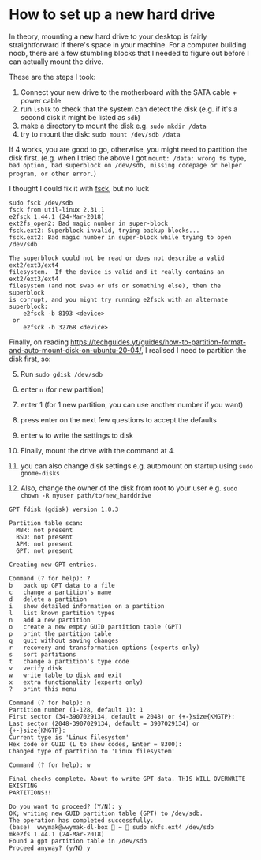 # How to set up a new hard drive

In theory, mounting a new hard drive to your desktop is fairly straightforward if there's space in your machine. For a computer building noob, there are a few stumbling blocks that I needed to figure out before I can actually mount the drive.

These are the steps I took:

1. Connect your new drive to the motherboard with the SATA cable + power cable
2. run `lsblk` to check that the system can detect the disk (e.g. if it's a second disk it might be listed as `sdb`)
3. make a directory to mount the disk e.g. `sudo mkdir /data`
4. try to mount the disk: `sudo mount /dev/sdb /data`

If 4 works, you are good to go, otherwise, you might need to partition the disk first. (e.g. when I tried the above I got `mount: /data: wrong fs type, bad option, bad superblock on /dev/sdb, missing codepage or helper program, or other error.`)

I thought I could fix it with [fsck](https://en.wikipedia.org/wiki/Fsck), but no luck

```
sudo fsck /dev/sdb
fsck from util-linux 2.31.1
e2fsck 1.44.1 (24-Mar-2018)
ext2fs_open2: Bad magic number in super-block
fsck.ext2: Superblock invalid, trying backup blocks...
fsck.ext2: Bad magic number in super-block while trying to open /dev/sdb

The superblock could not be read or does not describe a valid ext2/ext3/ext4
filesystem.  If the device is valid and it really contains an ext2/ext3/ext4
filesystem (and not swap or ufs or something else), then the superblock
is corrupt, and you might try running e2fsck with an alternate superblock:
    e2fsck -b 8193 <device>
 or
    e2fsck -b 32768 <device>
```

Finally, on reading https://techguides.yt/guides/how-to-partition-format-and-auto-mount-disk-on-ubuntu-20-04/, I realised I need to partition the disk first, so:

5. Run `sudo gdisk /dev/sdb`
6. enter `n` (for new partition)
7. enter 1 (for 1 new partition, you can use another number if you want)
8. press enter on the next few questions to accept the defaults
9. enter `w` to write the settings to disk

10. Finally, mount the drive with the command at 4.

11. you can also change disk settings e.g. automount on startup using `sudo gnome-disks`

12. Also, change the owner of the disk from root to your user e.g. `sudo chown -R myuser path/to/new_harddrive`

```
GPT fdisk (gdisk) version 1.0.3

Partition table scan:
  MBR: not present
  BSD: not present
  APM: not present
  GPT: not present

Creating new GPT entries.

Command (? for help): ?
b	back up GPT data to a file
c	change a partition's name
d	delete a partition
i	show detailed information on a partition
l	list known partition types
n	add a new partition
o	create a new empty GUID partition table (GPT)
p	print the partition table
q	quit without saving changes
r	recovery and transformation options (experts only)
s	sort partitions
t	change a partition's type code
v	verify disk
w	write table to disk and exit
x	extra functionality (experts only)
?	print this menu

Command (? for help): n
Partition number (1-128, default 1): 1
First sector (34-3907029134, default = 2048) or {+-}size{KMGTP}:
Last sector (2048-3907029134, default = 3907029134) or {+-}size{KMGTP}:
Current type is 'Linux filesystem'
Hex code or GUID (L to show codes, Enter = 8300):
Changed type of partition to 'Linux filesystem'

Command (? for help): w

Final checks complete. About to write GPT data. THIS WILL OVERWRITE EXISTING
PARTITIONS!!

Do you want to proceed? (Y/N): y
OK; writing new GUID partition table (GPT) to /dev/sdb.
The operation has completed successfully.
(base)  wwymak@wwymak-dl-box  ~  sudo mkfs.ext4 /dev/sdb
mke2fs 1.44.1 (24-Mar-2018)
Found a gpt partition table in /dev/sdb
Proceed anyway? (y/N) y

```
